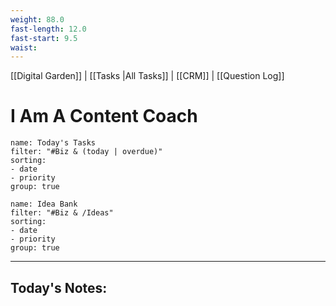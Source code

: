 ```yaml
---
weight: 88.0
fast-length: 12.0
fast-start: 9.5
waist:
---
```

[[Digital Garden]] | [[Tasks |All Tasks]] | [[CRM]] | [[Question Log]]

# I Am A Content Coach

```todoist
name: Today's Tasks
filter: "#Biz & (today | overdue)" 
sorting: 
- date 
- priority 
group: true 
```

```todoist
name: Idea Bank
filter: "#Biz & /Ideas" 
sorting: 
- date 
- priority
group: true 
```
---
## Today's Notes:
